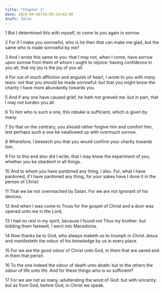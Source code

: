 ```yaml
---
title: "Chapter 2"
date: 2024-09-06T20:00:24+02:00
draft: false
---
```



1 But I determined this with myself, to come to you again in sorrow.

2 For if I make you sorrowful, who is he then that can make me glad, but the same who is made sorrowful by me?

3 And I wrote this same to you: that I may not, when I come, have sorrow upon sorrow from them of whom I ought to rejoice: having confidence in you all, that my joy is the joy of you all.

4 For out of much affliction and anguish of heart, I wrote to you with many tears: not that you should be made sorrowful: but that you might know the charity I have more abundantly towards you.

5 And if any one have caused grief, he hath not grieved me: but in part, that I may not burden you all.

6 To him who is such a one, this rebuke is sufficient, which is given by many.

7 So that on the contrary, you should rather forgive him and comfort him, lest perhaps such a one be swallowed up with overmuch sorrow.

8 Wherefore, I beseech you that you would confirm your charity towards him.

9 For to this end also did I write, that I may know the experiment of you, whether you be obedient in all things.

10 And to whom you have pardoned any thing, I also. For, what I have pardoned, if I have pardoned any thing, for your sakes have I done it in the person of Christ:

11 That we be not overreached by Satan. For we are not ignorant of his devices.

12 And when I was come to Troas for the gospel of Christ and a door was opened unto me in the Lord,

13 I had no rest in my spirit, because I found not Titus my brother: but bidding them farewell, I went into Macedonia.

14 Now thanks be to God, who always maketh us to triumph in Christ Jesus and manifesteth the odour of his knowledge by us in every place.

15 For we are the good odour of Christ unto God, in them that are saved and in them that perish.

16 To the one indeed the odour of death unto death: but to the others the odour of life unto life. And for these things who is so sufficient?

17 For we are not as many, adulterating the word of God: but with sincerity: but as from God, before God, in Christ we speak.

